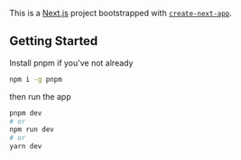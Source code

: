 This is a [Next.js](https://nextjs.org/) project bootstrapped with [`create-next-app`](https://github.com/vercel/next.js/tree/canary/packages/create-next-app).

## Getting Started

Install pnpm if you've not already

```bash
npm i -g pnpm
```

then run the app

```bash
pnpm dev
# or
npm run dev
# or
yarn dev
```
